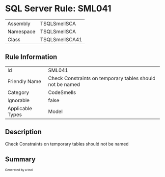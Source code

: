 ﻿# SQL Server Rule: SML041
  
|    |    |
|----|----|
| Assembly | TSQLSmellSCA |
| Namespace | TSQLSmellSCA |
| Class | TSQLSmellSCA41 |
  
## Rule Information
  
|    |    |
|----|----|
| Id | SML041 |
| Friendly Name | Check Constraints on temporary tables should not be named |
| Category | CodeSmells |
| Ignorable | false |
| Applicable Types | Model  |
  
## Description
  
Check Constraints on temporary tables should not be named
  
## Summary
  

  
<sub><sup>Generated by a tool</sup></sub>
